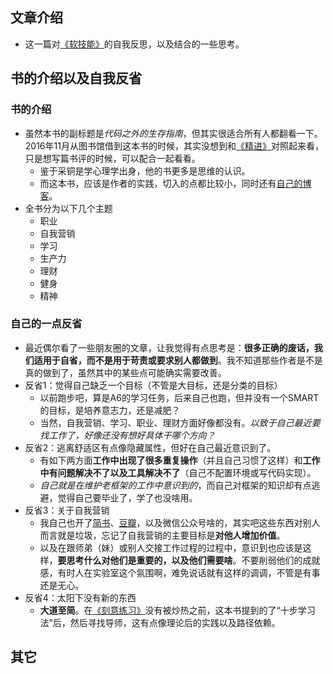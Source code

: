 ## 文章介绍
+ 这一篇对[《软技能》](https://book.douban.com/subject/26835090/)的自我反思，以及结合的一些思考。

## 书的介绍以及自我反省
###  书的介绍
+ 虽然本书的副标题是*代码之外的生存指南*，但其实很适合所有人都翻看一下。2016年11月从图书馆借到这本书的时候，其实没想到和[《精进》](https://book.douban.com/subject/26761696/)对照起来看，只是想写篇书评的时候，可以配合一起看看。
	+ 鉴于采铜是学心理学出身，他的书更多是思维的认识。
	+ 而这本书，应该是作者的实践，切入的点都比较小，同时还有[自己的博客](http://simpleprogrammer.com)。
+ 全书分为以下几个主题
	+ 职业
	+ 自我营销
	+ 学习
	+ 生产力
	+ 理财
	+ 健身
	+ 精神
	
### 自己的一点反省
+ 最近偶尔看了一些朋友圈的文章，让我觉得有点思考是：**很多正确的废话，我们适用于自省，而不是用于苛责或要求别人都做到**。我不知道那些作者是不是真的做到了，虽然其中的某些点可能确实需要改善。
+ 反省1：觉得自己缺乏一个目标（不管是大目标，还是分类的目标）
	+ 以前跑步吧，算是A6的学习任务，后来自己也跑，但并没有一个SMART的目标，是培养意志力，还是减肥？
	+ 当然，自我营销、学习、职业、理财方面好像都没有。*以致于自己最近要找工作了，好像还没有想好具体干哪个方向？*
+ 反省2：逃离舒适区有点像隐藏属性，但好在自己最近意识到了。
	+ 有如下两方面**工作中出现了很多重复操作**（并且自己习惯了这样）和**工作中有问题解决不了以及工具解决不了**（自己不配置环境或写代码实现）。
	+ *自己就是在维护老框架的工作中意识到的*，而自己对框架的知识却有点逃避，觉得自己要毕业了，学了也没啥用。
+ 反省3：关于自我营销
	+ 我自己也开了[简书](http://www.jianshu.com/u/0565211e0530)、[豆瓣](https://www.douban.com/people/wolflion/)，以及微信公众号啥的，其实吧这些东西对别人而言就是垃圾，忘记了自我营销的主要目标是**对他人增加价值**。
	+ 以及在跟师弟（妹）或别人交接工作过程的过程中，意识到也应该是这样，**要思考什么对他们是重要的，以及他们需要啥**。不要削弱他们的成就感，有时人在实验室这个氛围啊，难免说话就有这样的调调，不管是有事还是无心。
+ 反省4：太阳下没有新的东西
	+ **大道至简**。在[《刻意练习》](https://book.douban.com/subject/26895993/)没有被炒热之前，这本书提到的了“十步学习法”后，然后寻找导师，这有点像理论后的实践以及路径依赖。

## 其它
